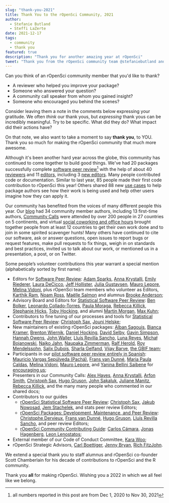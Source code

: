 ```yaml
---
slug: "thank-you-2021"
title: Thank You to the rOpenSci Community, 2021
author:
  - Stefanie Butland
  - Steffi LaZerte
date: 2021-12-17
tags:
  - community
  - thank you
featured: true
description: "Thank you for another amazing year at rOpenSci"
tweet: "Thank you from the rOpenSci community team @stefaniebutland and @steffilazerte"
---
```


Can you think of an rOpenSci community member that you'd like to thank?

- A reviewer who helped you improve your package?
- Someone who answered your question? 
- A community call speaker from whom you gained insight?
- Someone who encouraged you behind the scenes?

Consider leaving them a note in the comments below expressing your gratitude. 
We often *think* our thank yous, but *expressing* thank yous can be incredibly meaningful.
Try to be specific. 
What did they do? 
What impact did their actions have?

On that note, we also want to take a moment to say **thank you**, to YOU.
Thank you so much for making the rOpenSci community that much more awesome.

Although it's been another hard year across the globe, this community has continued to come together to build good things.
We've had 20 packages successfully complete [software peer review](/software-review/)[^1] with the help of about 40 [reviewers](https://devguide.ropensci.org/softwarereviewintro.html#reviewers) and 11 [editors](/about/#team), including 3 [new editors](/blog/2021/10/12/editors2021/). 
Many people contributed code or documentation. Similar to last year, 85 people made their first code contribution to rOpenSci this year! 
Others shared 88 new [use cases](/usecases/) to help package authors see how their work is being used and help other users imagine how they can apply it.

Our community has benefited from the voices of many different people this year. Our [blog](/archive/) had 34 community member authors, including 13 first-time authors, [Community Calls](/commcalls/) were attended by over 200 people in 27 countries on 5 continents, and virtual [social coworking and office hours](/blog/2021/08/17/coworking-sessions/) brought together people from at least 12 countries to get their own work done and to join in some spirited scavenger hunts!
Many others have continued to cite our software, ask or answer questions, open issues to report bugs or request features, make pull requests to fix things, weigh in on standards and best practices, invited us to talk about our work, or mentioned us in a presentation, a post, or on Twitter.

Some people’s volunteer contributions this year warrant a special mention (alphabetically sorted by first name):

*   Editors for [Software Peer Review](/software-review/): [Adam Sparks](/author/adam-sparks/), [Anna Krystalli](/author/anna-krystalli/), [Emily Riederer](/emily-riederer/), [Laura DeCicco](/author/laura-decicco/), [Jeff Hollister](/author/jeff-hollister/), [Julia Gustavsen](/author/julia-gustavsen/), [Mauro Lepore](/author/mauro-lepore/), [Melina Vidoni](/author/melina-vidoni/), plus rOpenSci team members who volunteer as Editors, [Karthik Ram](/author/karthik-ram/), [Noam Ross](/author/noam-ross/), [Maëlle Salmon](/author/maëlle-salmon/) and alumnus [Brooke Anderson](/author/brooke-anderson/);
*   Advisory Board and Editors for [Statistical Software Peer Review](/software-review/): [Ben Bolker](https://ms.mcmaster.ca/~bolker/), [Leonardo Collado-Torres](/author/leonardo-collado-torres/), [Paula Moraga](http://www.paulamoraga.com/), [Rebecca Killick](/author/rebecca-killick/), [Stephanie Hicks](https://www.stephaniehicks.com/), [Toby Hocking](https://tdhock.github.io/), and alumni [Martin Morgan](https://www.roswellpark.org/martin-morgan), [Max Kuhn](http://appliedpredictivemodeling.com/);
*   Contributors to fine tuning of our processes and tools for [Statistical Software Peer Review](/software-review/): [Christoph Sax](/author/christoph-sax/), [Jouni Helske](https://jounihelske.netlify.app/);
*   New maintainers of existing rOpenSci packages: [Alban Sagouis](https://github.com/AlbanSagouis), [Bianca Kramer](https://github.com/bmkramer), [Brenton Wiernik](https://wiernik.org/), [Daniel Hocking](https://github.com/djhocking), [David Selby](https://selbydavid.com/), [Gavin Simpson](https://github.com/gavinsimpson), [Hannah Owens](https://github.com/hannahlowens), [John Waller](https://github.com/jhnwllr), [Lluís Revilla Sancho](https://llrs.dev/), [Luna Reyes](https://www.lunasare.com/), [Michał Bojanowski](https://github.com/mbojan), [Najko Jahn](https://github.com/njahn82), [Naupaka Zimmerman](https://github.com/naupaka), [Ralf Herold](https://github.com/rfhb), [Roy Mendelssohn](https://github.com/rmendels), [Salix Dubois](https://github.com/salix-d), [Sharla Gelfand](https://www.sharlagelfand.com/), [Vijay Barve](https://github.com/vijaybarve), [the GBIF team](https://www.gbif.org/); 
*   Participants in our [pilot software peer review entirely in Spanish](https://github.com/ropensci/software-review/issues/414): [Mauricio Vargas Sepúlveda (Pachá)](https://pacha.dev/), [Frans van Dunné](https://github.com/FvD), [Maria Paula Caldas](https://github.com/mpaulacaldas), [Melina Vidoni](/author/melina-vidoni/), [Mauro Lepore](/author/mauro-lepore/), and [Yanina Bellini Saibene](https://yabellini.netlify.app/) for [encouraging us](https://discuss.ropensci.org/t/language-documentation-for-a-package/2221);
*   Presenters in our Community Calls: [Alex Hayes](/author/alex-hayes/), [Anna Krystalli](/author/anna-krystalli/), [Arfon Smith](/author/arfon-smith/), [Christoph Sax](/author/christoph-sax/), [Hugo Gruson](/author/hugo-gruson/), [John Sakaluk](/author/john-sakaluk/), [Juliane Manitz](/author/juliane-manitz/), [Rebecca Killick](/author/rebecca-killick/), and the many many people who commented in our shared docs;
*   Contributors to our guides
    *   [rOpenSci Statistical Software Peer Review](https://stats-devguide.ropensci.org/): [Christoph Sax](/author/christoph-sax/), [Jakub Nowosad](https://github.com/Nowosad), [Jem Stachelek](https://github.com/jsta), and stats peer review Editors;
    *   [rOpenSci Packages: Development, Maintenance, and Peer Review](https://devguide.ropensci.org/): [Christophe Dervieux](), [Frans van Dunné](https://github.com/FvD), [Hugo Gruson](/author/hugo-gruson/), [Lluís Revilla Sancho](https://llrs.dev/), and peer review Editors;
    *   [rOpenSci Community Contributing Guide](https://contributing.ropensci.org/): [Carlos Cámara](https://www.carloscamara.es/), [Jonas Hagenberg](https://github.com/jonas-hag), [Leon Lenostatos](https://github.com/Lenostatos);
*   External member of our Code of Conduct Committee, [Kara Woo](/author/kara-woo/);
*   rOpenSci Strategic Advisors, [Carl Boettiger](/author/carl-boettiger/), [Jenny Bryan](/author/jenny-bryan/), [Rich FitzJohn](/author/rich-fitzjohn/).

We extend a special thank you to staff alumnus and rOpenSci co-founder Scott Chamberlain for his decade of contributions to rOpenSci and the R community. 

Thank you **all** for making rOpenSci. Wishing you a 2022 in which we all feel like we belong.


[^1]: all numbers reported in this post are from Dec 1, 2020 to Nov 30, 2021


